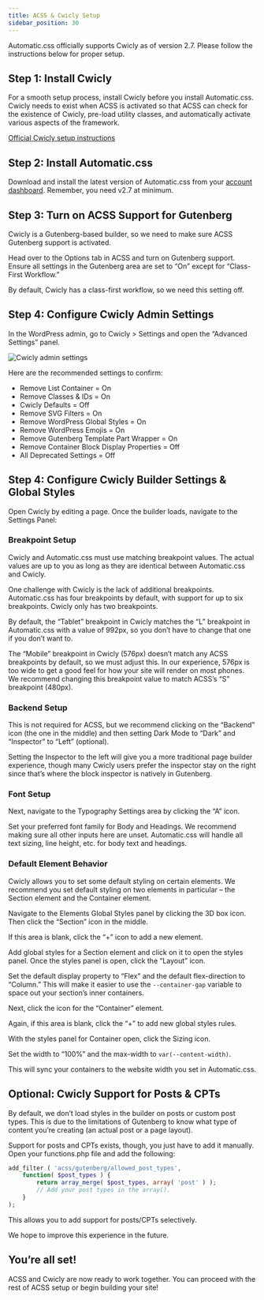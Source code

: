 ```yaml
---
title: ACSS & Cwicly Setup
sidebar_position: 30
---
```


Automatic.css officially supports Cwicly as of version 2.7. Please follow the instructions below for proper setup.

## Step 1: Install Cwicly

For a smooth setup process, install Cwicly before you install Automatic.css. Cwicly needs to exist when ACSS is activated so that ACSS can check for the existence of Cwicly, pre-load utility classes, and automatically activate various aspects of the framework.

[Official Cwicly setup instructions](https://docs.cwicly.com/beginners-guide/install-and-activate-cwicly)

## Step 2: Install Automatic.css

Download and install the latest version of Automatic.css from your [account dashboard](https://automaticcss.com/account/). Remember, you need v2.7 at minimum.

## Step 3: Turn on ACSS Support for Gutenberg

Cwicly is a Gutenberg-based builder, so we need to make sure ACSS Gutenberg support is activated.

Head over to the Options tab in ACSS and turn on Gutenberg support. Ensure all settings in the Gutenberg area are set to “On” except for “Class-First Workflow.”

By default, Cwicly has a class-first workflow, so we need this setting off.

## Step 4: Configure Cwicly Admin Settings

In the WordPress admin, go to Cwicly > Settings and open the “Advanced Settings” panel.

![Cwicly admin settings](https://automaticcss.com/wp-content/uploads/cwicly-settings-1024x590.jpg)

Here are the recommended settings to confirm:

- Remove List Container = On
- Remove Classes & IDs = On
- Cwicly Defaults = Off
- Remove SVG Filters = On
- Remove WordPress Global Styles = On
- Remove WordPress Emojis = On
- Remove Gutenberg Template Part Wrapper = On
- Remove Container Block Display Properties = Off
- All Deprecated Settings = Off

## Step 4: Configure Cwicly Builder Settings & Global Styles

Open Cwicly by editing a page. Once the builder loads, navigate to the Settings Panel:

### Breakpoint Setup

Cwicly and Automatic.css must use matching breakpoint values. The actual values are up to you as long as they are identical between Automatic.css and Cwicly.

One challenge with Cwicly is the lack of additional breakpoints. Automatic.css has four breakpoints by default, with support for up to six breakpoints. Cwicly only has two breakpoints.

By default, the “Tablet” breakpoint in Cwicly matches the “L” breakpoint in Automatic.css with a value of 992px, so you don’t have to change that one if you don’t want to.

The “Mobile” breakpoint in Cwicly (576px) doesn’t match any ACSS breakpoints by default, so we must adjust this. In our experience, 576px is too wide to get a good feel for how your site will render on most phones. We recommend changing this breakpoint value to match ACSS’s “S” breakpoint (480px).

### Backend Setup

This is not required for ACSS, but we recommend clicking on the “Backend” icon (the one in the middle) and then setting Dark Mode to “Dark” and “Inspector” to “Left” (optional).

Setting the Inspector to the left will give you a more traditional page builder experience, though many Cwicly users prefer the inspector stay on the right since that’s where the block inspector is natively in Gutenberg.

### Font Setup

Next, navigate to the Typography Settings area by clicking the “A” icon.

Set your preferred font family for Body and Headings. We recommend making sure all other inputs here are unset. Automatic.css will handle all text sizing, line height, etc. for body text and headings.

### Default Element Behavior

Cwicly allows you to set some default styling on certain elements. We recommend you set default styling on two elements in particular – the Section element and the Container element.

Navigate to the Elements Global Styles panel by clicking the 3D box icon. Then click the “Section” icon in the middle.

If this area is blank, click the “+” icon to add a new element.

Add global styles for a Section element and click on it to open the styles panel. Once the styles panel is open, click the “Layout” icon.

Set the default display property to “Flex” and the default flex-direction to “Column.” This will make it easier to use the `--container-gap` variable to space out your section’s inner containers.

Next, click the icon for the “Container” element.

Again, if this area is blank, click the “+” to add new global styles rules.

With the styles panel for Container open, click the Sizing icon.

Set the width to “100%” and the max-width to `var(--content-width)`.

This will sync your containers to the website width you set in Automatic.css.

## Optional: Cwicly Support for Posts & CPTs

By default, we don’t load styles in the builder on posts or custom post types. This is due to the limitations of Gutenberg to know what type of content you’re creating (an actual post or a page layout).

Support for posts and CPTs exists, though, you just have to add it manually. Open your functions.php file and add the following:

```PHP
add_filter ( 'acss/gutenberg/allowed_post_types',
    function( $post_types ) {
        return array_merge( $post_types, array( 'post' ) );
        // Add your post types in the array().
    }
);
```

This allows you to add support for posts/CPTs selectively.

We hope to improve this experience in the future.

## You’re all set!

ACSS and Cwicly are now ready to work together. You can proceed with the rest of ACSS setup or begin building your site!
